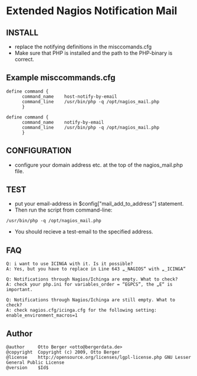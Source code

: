 
# Extended Nagios Notification Mail

## INSTALL

* replace the notifying definitions in the misccomands.cfg
* Make sure that PHP is installed and the path to the PHP-binary is correct.


## Example misccommands.cfg

```
define command {
      command_name    host-notify-by-email
      command_line    /usr/bin/php -q /opt/nagios_mail.php
      }

define command {
      command_name    notify-by-email
      command_line    /usr/bin/php -q /opt/nagios_mail.php
      }
```

## CONFIGURATION

* configure your domain address etc. at the top of the nagios_mail.php file.


## TEST

* put your email-address in $config["mail_add_to_address"] statement.
* Then run the script from command-line:

```
/usr/bin/php -q /opt/nagios_mail.php
```

* You should recieve a test-email to the specified address.

## FAQ

    Q: i want to use ICINGA with it. Is it possible?
    A: Yes, but you have to replace in Line 643 „_NAGIOS“ with „_ICINGA“

    Q: Notifications through Nagios/Ichinga are empty. What to check?
    A: check your php.ini for variables_order = “EGPCS”, the „E“ is important.

    Q: Notifications through Nagios/Ichinga are still empty. What to check?
    A: check nagios.cfg/icinga.cfg for the following setting: enable_environment_macros=1


## Author

```
@author     Otto Berger <otto@bergerdata.de>
@copyright  Copyright (c) 2009, Otto Berger
@license    http://opensource.org/licenses/lgpl-license.php GNU Lesser General Public License
@version    $Id$
```
